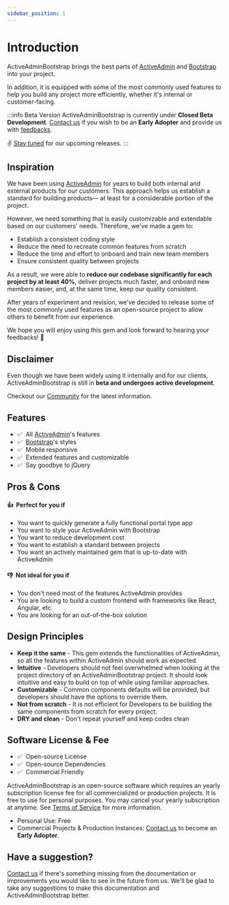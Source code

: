 ```yaml
---
sidebar_position: 1
---
```


# Introduction
ActiveAdminBootstrap brings the best parts of [ActiveAdmin] and [Bootstrap] into your project.

In addition, it is equipped with some of the most commonly used features to help you build any project more efficiently, whether it's internal or customer-facing.

:::info Beta Version
ActiveAdminBootstrap is currently under **Closed Beta Development**. [Contact us] if you wish to be an **Early Adopter** and provide us with [feedbacks](https://github.com/CMDBrew/active_admin_bootstrap/discussions).

✌️&nbsp;[Stay tuned](/community/support) for our upcoming releases.
:::

## Inspiration
We have been using [ActiveAdmin] for years to build both internal and external products for our customers. This approach helps us establish a standard for building products— at least for a considerable portion of the project.

However, we need something that is easily customizable and extendable based on our customers' needs. Therefore, we've made a gem to:

- Establish a consistent coding style
- Reduce the need to recreate common features from scratch
- Reduce the time and effort to onboard and train new team members
- Ensure consistent quality between projects

As a result, we were able to **reduce our codebase significantly for each project by at least 40%**, deliver projects much faster, and onboard new members easier, and, at the same time, keep our quality consistent.

After years of experiment and revision, we've decided to release some of the most commonly used features as an open-source project to allow others to benefit from our experience.

We hope you will enjoy using this gem and look forward to hearing your feedbacks! 🙌

## Disclaimer
Even though we have been widely using it internally and for our clients, ActiveAdminBootstrap is still in **beta and undergoes active development**.

Checkout our [Community] for the latest information.

## Features
- ✅&nbsp; All [ActiveAdmin]'s features
- ✅&nbsp; [Bootstrap]'s styles
- ✅&nbsp; Mobile responsive
- ✅&nbsp; Extended features and customizable
- ✅&nbsp; Say goodbye to jQuery

## Pros & Cons

#### 👍&nbsp; Perfect for you if
- You want to quickly generate a fully functional portal type app
- You want to style your ActiveAdmin with Bootstrap
- You want to reduce development cost
- You want to establish a standard between projects
- You want an actively maintained gem that is up-to-date with ActiveAdmin
#### 👎&nbsp; Not ideal for you if
- You don't need most of the features ActiveAdmin provides
- You are looking to build a custom frontend with frameworks like React, Angular, etc.
- You are looking for an out-of-the-box solution

## Design Principles
- **Keep it the same** - This gem extends the functionalities of ActiveAdmin, so all the features within ActiveAdmin should work as expected.
- **Intuitive** - Developers should not feel overwhelmed when looking at the project directory of an ActiveAdminBootstrap project. It should look intuitive and easy to build on top of while using familiar approaches.
- **Customizable** - Common components defaults will be provided, but developers should have the options to override them.
- **Not from scratch** - It is not efficient for Developers to be building the same components from scratch for every project.
- **DRY and clean** - Don't repeat yourself and keep codes clean

## Software License & Fee
- ✅&nbsp; Open-source License
- ✅&nbsp; Open-source Dependencies
- ✅&nbsp; Commercial Friendly

ActiveAdminBootstrap is an open-source software which requires an yearly subscription license fee for all commercialized or production projects. It is free to use for personal purposes. You may cancel your yearly subscription at anytime. See [Terms of Service] for more information.

- Personal Use: Free
- Commercial Projects & Production Instances: [Contact us] to become an **Early Adopter**.

## Have a suggestion?
[Contact us] if there's something missing from the documentation or improvements you would like to see in the future from us. We'll be glad to take any suggestions to make this documentation and ActiveAdminBootstrap better.

[ActiveAdmin]: https://activeadmin.info/
[Bootstrap]: https://getbootstrap.com/docs/5.0/
[Community]: /community/support
[Contact us]: /community/support
[Terms of Service]: https://github.com/CMDBrew/active_admin_bootstrap/blob/master/LICENSE.md